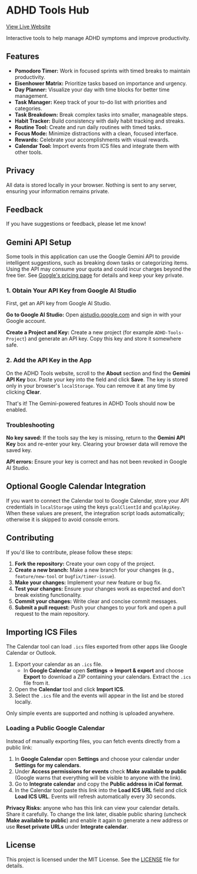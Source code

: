 # ADHD Tools Hub

[View Live Website](https://jobellet.github.io/ADHDtools/)

Interactive tools to help manage ADHD symptoms and improve productivity.

## Features

*   **Pomodoro Timer:** Work in focused sprints with timed breaks to maintain productivity.
*   **Eisenhower Matrix:** Prioritize tasks based on importance and urgency.
*   **Day Planner:** Visualize your day with time blocks for better time management.
*   **Task Manager:** Keep track of your to-do list with priorities and categories.
*   **Task Breakdown:** Break complex tasks into smaller, manageable steps.
*   **Habit Tracker:** Build consistency with daily habit tracking and streaks.
*   **Routine Tool:** Create and run daily routines with timed tasks.
*   **Focus Mode:** Minimize distractions with a clean, focused interface.
*   **Rewards:** Celebrate your accomplishments with visual rewards.
*   **Calendar Tool:** Import events from ICS files and integrate them with other tools.

## Privacy

All data is stored locally in your browser. Nothing is sent to any server, ensuring your information remains private.

## Feedback

If you have suggestions or feedback, please let me know!

## Gemini API Setup
Some tools in this application can use the Google Gemini API to provide intelligent suggestions, such as breaking down tasks or categorizing items. Using the API may consume your quota and could incur charges beyond the free tier. See [Google's pricing page](https://ai.google.dev/pricing) for details and keep your key private.

### 1. Obtain Your API Key from Google AI Studio
First, get an API key from Google AI Studio.

**Go to Google AI Studio:** Open [aistudio.google.com](https://aistudio.google.com) and sign in with your Google account.

**Create a Project and Key:** Create a new project (for example `ADHD-Tools-Project`) and generate an API key. Copy this key and store it somewhere safe.

### 2. Add the API Key in the App
On the ADHD Tools website, scroll to the **About** section and find the **Gemini API Key** box. Paste your key into the field and click **Save**. The key is stored only in your browser's `localStorage`. You can remove it at any time by clicking **Clear**.

That's it! The Gemini-powered features in ADHD Tools should now be enabled.

### Troubleshooting
**No key saved:** If the tools say the key is missing, return to the **Gemini API Key** box and re-enter your key. Clearing your browser data will remove the saved key.

**API errors:** Ensure your key is correct and has not been revoked in Google AI Studio.

## Optional Google Calendar Integration

If you want to connect the Calendar tool to Google Calendar, store your API credentials in `localStorage` using the keys `gcalClientId` and `gcalApiKey`. When these values are present, the integration script loads automatically; otherwise it is skipped to avoid console errors.

## Contributing

If you'd like to contribute, please follow these steps:

1.  **Fork the repository:** Create your own copy of the project.
2.  **Create a new branch:** Make a new branch for your changes (e.g., `feature/new-tool` or `bugfix/timer-issue`).
3.  **Make your changes:** Implement your new feature or bug fix.
4.  **Test your changes:** Ensure your changes work as expected and don't break existing functionality.
5.  **Commit your changes:** Write clear and concise commit messages.
6.  **Submit a pull request:** Push your changes to your fork and open a pull request to the main repository.

## Importing ICS Files

The Calendar tool can load `.ics` files exported from other apps like Google Calendar or Outlook.

1. Export your calendar as an `.ics` file.
   - In **Google Calendar** open **Settings → Import & export** and choose **Export** to download a ZIP containing your calendars. Extract the `.ics` file from it.
2. Open the **Calendar** tool and click **Import ICS**.
3. Select the `.ics` file and the events will appear in the list and be stored locally.

Only simple events are supported and nothing is uploaded anywhere.

### Loading a Public Google Calendar

Instead of manually exporting files, you can fetch events directly from a public link:

1. In **Google Calendar** open **Settings** and choose your calendar under **Settings for my calendars**.
2. Under **Access permissions for events** check **Make available to public** (Google warns that everything will be visible to anyone with the link).
3. Go to **Integrate calendar** and copy the **Public address in iCal format**.
4. In the Calendar tool paste this link into the **Load ICS URL** field and click **Load ICS URL**. Events will refresh automatically every 30 seconds.

**Privacy Risks:** anyone who has this link can view your calendar details. Share it carefully. To change the link later, disable public sharing (uncheck **Make available to public**) and enable it again to generate a new address or use **Reset private URLs** under **Integrate calendar**.


## License

This project is licensed under the MIT License. See the [LICENSE](https://opensource.org/licenses/MIT) file for details.
